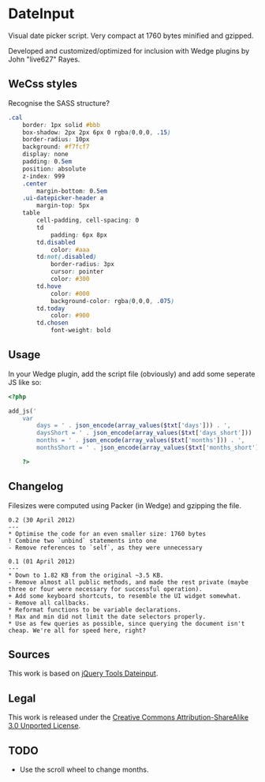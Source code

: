 # DateInput

Visual date picker script. Very compact at 1760 bytes minified and gzipped.

Developed and customized/optimized for inclusion with Wedge plugins by John "live627" Rayes.

## WeCss styles
Recognise the SASS structure?
```css
.cal
	border: 1px solid #bbb
	box-shadow: 2px 2px 6px 0 rgba(0,0,0, .15)
	border-radius: 10px
	background: #f7fcf7
	display: none
	padding: 0.5em
	position: absolute
	z-index: 999
	.center
		margin-bottom: 0.5em
	.ui-datepicker-header a
		margin-top: 5px
	table
		cell-padding, cell-spacing: 0
		td
			padding: 6px 8px
		td.disabled
			color: #aaa
		td:not(.disabled)
			border-radius: 3px
			cursor: pointer
			color: #300
		td.hove
			color: #000
			background-color: rgba(0,0,0, .075)
		td.today
			color: #900
		td.chosen
			font-weight: bold
```
## Usage
In your Wedge plugin, add the script file (obviously) and add some seperate JS like so:
```php
<?php

add_js('
	var
		days = ' . json_encode(array_values($txt['days'])) . ',
		daysShort = ' . json_encode(array_values($txt['days_short'])) . ',
		months = ' . json_encode(array_values($txt['months'])) . ',
		monthsShort = ' . json_encode(array_values($txt['months_short'])) . ';');

	?>
```
## Changelog
Filesizes were computed using Packer (in Wedge) and gzipping the file.

    0.2 (30 April 2012)
    ---
    * Optimise the code for an even smaller size: 1760 bytes
    ! Combine two `unbind` statements into one
    - Remove references to `self`, as they were unnecessary

    0.1 (01 April 2012)
    ---
    * Down to 1.82 KB from the original ~3.5 KB.
    - Remove almost all public methods, and made the rest private (maybe three or four were necessary for successful operation).
    + Add some keyboard shortcuts, to resemble the UI widget somewhat.
    - Remove all callbacks.
    * Reformat functions to be variable declarations.
    ! Max and min did not limit the date selectors properly.
    * Use as few queries as possible, since querying the document isn't cheap. We're all for speed here, right?

## Sources

This work is based on [jQuery Tools Dateinput](http://flowplayer.org/tools/form/dateinput/).

## Legal

This work is released under the [Creative Commons Attribution-ShareAlike 3.0 Unported License](http://creativecommons.org/licenses/by-sa/3.0/).

## TODO

* Use the scroll wheel to change months.